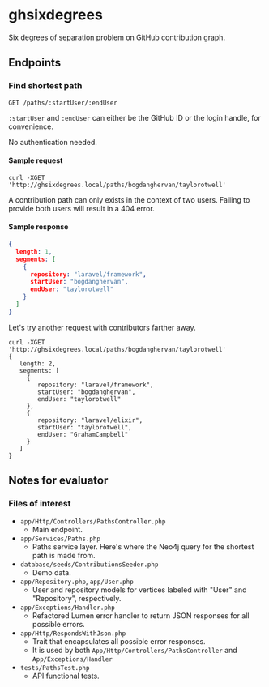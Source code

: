 # ghsixdegrees
Six degrees of separation problem on GitHub contribution graph.

## Endpoints

### Find shortest path
```
GET /paths/:startUser/:endUser
```
`:startUser` and `:endUser` can either be the GitHub ID or the login handle,
for convenience.

No authentication needed.

#### Sample request
```
curl -XGET 'http://ghsixdegrees.local/paths/bogdanghervan/taylorotwell'
```

A contribution path can only exists in the context of two users. Failing to
provide both users will result in a 404 error.

#### Sample response
```json
{
  length: 1,
  segments: [
    {
      repository: "laravel/framework",
      startUser: "bogdanghervan",
      endUser: "taylorotwell"
    }
  ]
}
```

Let's try another request with contributors farther away.
```
curl -XGET 'http://ghsixdegrees.local/paths/bogdanghervan/taylorotwell'
{
   length: 2,
   segments: [
     {
        repository: "laravel/framework",
        startUser: "bogdanghervan",
        endUser: "taylorotwell"
     },
     {
        repository: "laravel/elixir",
        startUser: "taylorotwell",
        endUser: "GrahamCampbell"
     }
   ]
}
```

## Notes for evaluator

### Files of interest
* `app/Http/Controllers/PathsController.php`
  * Main endpoint.
* `app/Services/Paths.php`
  * Paths service layer. Here's where the Neo4j query for the shortest path is made from.
* `database/seeds/ContributionsSeeder.php`
  * Demo data.
* `app/Repository.php`, `app/User.php`
  * User and repository models for vertices labeled with "User" and "Repository", respectively.
* `app/Exceptions/Handler.php`
  * Refactored Lumen error handler to return JSON responses for all possible errors.
* `app/Http/RespondsWithJson.php`
  * Trait that encapsulates all possible error responses.
  * It is used by both `App/Http/Controllers/PathsController` and `App/Exceptions/Handler`
* `tests/PathsTest.php`
  * API functional tests.
